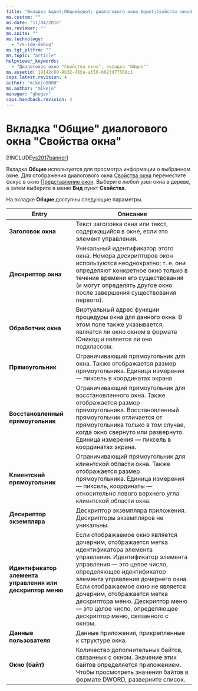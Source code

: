 ```yaml
---
title: "Вкладка &quot;Общие&quot; диалогового окна &quot;Свойства окна&quot; | Microsoft Docs"
ms.custom: ""
ms.date: "11/04/2016"
ms.reviewer: ""
ms.suite: ""
ms.technology: 
  - "vs-ide-debug"
ms.tgt_pltfrm: ""
ms.topic: "article"
helpviewer_keywords: 
  - "Диалоговое окно "Свойства окна", вкладка "Общие""
ms.assetid: 19142c60-9b32-46ba-a556-b62fd77568c1
caps.latest.revision: 4
author: "mikejo5000"
ms.author: "mikejo"
manager: "ghogen"
caps.handback.revision: 4
---
```

# Вкладка &quot;Общие&quot; диалогового окна &quot;Свойства окна&quot;
[!INCLUDE[vs2017banner](../code-quality/includes/vs2017banner.md)]

Вкладка **Общие** используется для просмотра информации о выбранном окне.  Для отображения диалогового окна [Свойства окна](../debugger/window-properties-dialog-box.md) переместите фокус в окно [Представление окон](../debugger/windows-view.md).  Выберите любой узел окна в дереве, а затем выберите в меню **Вид** пункт **Свойства**.  
  
 На вкладке **Общие** доступны следующие параметры.  
  
|Entry|Описание|  
|-----------|--------------|  
|**Заголовок окна**|Текст заголовка окна или текст, содержащийся в окне, если это элемент управления.|  
|**Дескриптор окна**|Уникальный идентификатор этого окна.  Номера дескрипторов окон используются неоднократно; т. е. они определяют конкретное окно только в течение времени его существования \(и могут определять другое окно после завершения существования первого\).|  
|**Обработчик окна**|Виртуальный адрес функции процедуры окна для данного окна.  В этом поле также указывается, является ли окно окном в формате Юникод и является ли оно подклассом.|  
|**Прямоугольник**|Ограничивающий прямоугольник для окна.  Также отображается размер прямоугольника.  Единица измерения — пиксель в координатах экрана.|  
|**Восстановленный прямоугольник**|Ограничивающий прямоугольник для восстановленного окна.  Также отображается размер прямоугольника.  Восстановленный прямоугольник отличается от прямоугольника только в том случае, когда окно свернуто или развернуто.  Единица измерения — пиксель в координатах экрана.|  
|**Клиентский прямоугольник**|Ограничивающий прямоугольник для клиентской области окна.  Также отображается размер прямоугольника.  Единица измерения — пиксель, координаты — относительно левого верхнего угла клиентской области окна.|  
|**Дескриптор экземпляра**|Дескриптор экземпляра приложения.  Дескрипторы экземпляров не уникальны.|  
|**Идентификатор элемента управления или дескриптор меню**|Если отображаемое окно является дочерним, отображается метка идентификатора элемента управления.  Идентификатор элемента управления — это целое число, определяющее идентификатор элемента управления дочернего окна.  Если отображаемое окно не является дочерним, отображается метка дескриптора меню.  Дескриптор меню — это целое число, определяющее дескриптор меню, связанного с окном.|  
|**Данные пользователя**|Данные приложения, прикрепленные к структуре окна.|  
|**Окно \(байт\)**|Количество дополнительных байтов, связанных с окном.  Значение этих байтов определяется приложением.  Чтобы просмотреть значения байтов в формате DWORD, разверните список.|